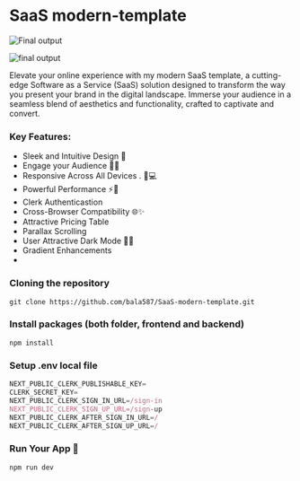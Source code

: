# SaaS modern-template
![Final output](https://i.pinimg.com/originals/7e/4f/8a/7e4f8a6a90f4dde2e247dc7012106683.jpg)

![final output ](https://i.pinimg.com/originals/6f/a1/77/6fa177c21289dffa575d9cf1f6d370ae.jpg)

Elevate your online experience with my modern SaaS template, a cutting-edge Software as a Service (SaaS) solution designed to transform the way you present your brand in the digital landscape. Immerse your audience in a seamless blend of aesthetics and functionality, crafted to captivate and convert.

### Key Features:
- Sleek and Intuitive Design 🎨
- Engage your Audience 🤩👥
- Responsive Across All Devices . 📱💻
- Powerful Performance ⚡💪
- Clerk Authenticastion
- Cross-Browser Compatibility 🌐✨
- Attractive Pricing Table
- Parallax Scrolling
- User Attractive Dark Mode 🌈👀
- Gradient Enhancements
- 
  

  ### Cloning the repository

```shell
git clone https://github.com/bala587/SaaS-modern-template.git
```

### Install packages (both folder, frontend and backend)

```shell
npm install
```


### Setup .env local file

```js
NEXT_PUBLIC_CLERK_PUBLISHABLE_KEY=
CLERK_SECRET_KEY=
NEXT_PUBLIC_CLERK_SIGN_IN_URL=/sign-in
NEXT_PUBLIC_CLERK_SIGN_UP_URL=/sign-up
NEXT_PUBLIC_CLERK_AFTER_SIGN_IN_URL=/
NEXT_PUBLIC_CLERK_AFTER_SIGN_UP_URL=/
```

### Run Your App 🚀

``` shell
npm run dev
```
